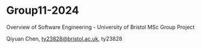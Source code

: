 # Group11-2024
Overview of Software Engineering - University of Bristol MSc Group Project

Qiyuan Chen, ty23828@bristol.ac.uk, ty23828
